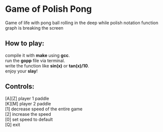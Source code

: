 # Game of Polish Pong
Game of life with pong ball rolling in the deep while polish notation function graph is breaking the screen

## How to play:
  compile it with **make** using **gcc**.  
  run the **gopp** file via terminal.  
  write the function like **sin(x)** or **tan(x)/10**.  
  enjoy your **slay**!  
  
## Controls:
  \[A]\[Z] player 1 paddle  
  \[K]\[M] player 2 paddle  
  \[1] decrease speed of the entire game  
  \[2] increase the speed  
  \[0] set speed to default  
  \[Q] exit  
  
